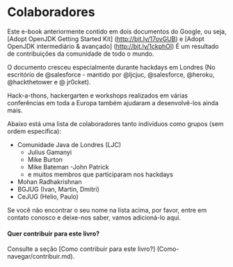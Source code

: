 # Colaboradores

Este e-book anteriormente contido em dois documentos do Google, ou seja, [Adopt OpenJDK Getting Started Kit] (http://bit.ly/17ovGUB) e [Adopt OpenJDK intermediário & avançado] (http://bit.ly/1ckphOl) É um resultado de contribuições da comunidade de todo o mundo.

O documento cresceu especialmente durante hackdays em Londres (No escritório de @salesforce - mantido por @ljcjuc, @salesforce, @heroku, @hackthetower e @ jr0cket).

Hack-a-thons, hackergarten e workshops realizados em várias conferências em toda a Europa também ajudaram a desenvolvê-los ainda mais.

Abaixo está uma lista de colaboradores tanto indivíduos como grupos (sem ordem específica):
- Comunidade Java de Londres (LJC)
    - Julius Gamanyi
    - Mike Burton
    - Mike Bateman
    -John Patrick
    - e muitos membros que participaram nos hackdays
- Mohan Radhakrishnan
- BGJUG (Ivan, Martin, Dmitri)
- CeJUG (Helio, Paulo)

Se você não encontrar o seu nome na lista acima, por favor, entre em contato conosco e deixe-nos saber, vamos adicioná-lo aqui.

#### Quer contribuir para este livro?

Consulte a seção [Como contribuir para este livro?] (Como-navegar/contribuir.md).